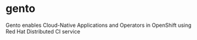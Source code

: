# gento
Gento enables Cloud-Native Applications and Operators in OpenShift using Red Hat Distributed CI service
